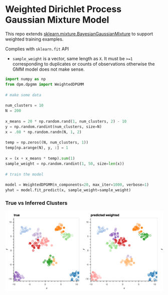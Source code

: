 # Weighted Dirichlet Process Gaussian Mixture Model 
This repo extends [sklearn.mixture.BayesianGaussianMixture](https://scikit-learn.org/stable/modules/generated/sklearn.mixture.BayesianGaussianMixture.html) to support weighted training examples.

Complies with `sklearn.fit` API
-  `sample_weight` is a vector, same length as `X`. It must be `>=1` corresponding to duplicates or counts of observations otherwise the GMM model does not make sense.


```python
import numpy as np
from dpm.dpgmm import WeightedDPGMM

# make some data

num_clusters = 10
N = 200

x_means = 20 * np.random.rand(1, num_clusters, 2) - 10
y = np.random.randint(num_clusters, size=N)
x = .08 * np.random.randn(N, 1, 2)

temp = np.zeros((N, num_clusters, 1))
temp[np.arange(N), y, :] = 1

x = (x + x_means * temp).sum(1)
sample_weight = np.random.randint(1, 50, size=len(x))

# train the model

model = WeightedDPGMM(n_components=20, max_iter=1000, verbose=1)
yhat = model.fit_predict(x, sample_weight=sample_weight)

```
### True vs Inferred Clusters
![True vs Inferred Clusters](imgs/sample.png)



